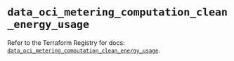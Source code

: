 # `data_oci_metering_computation_clean_energy_usage`

Refer to the Terraform Registry for docs: [`data_oci_metering_computation_clean_energy_usage`](https://registry.terraform.io/providers/hashicorp/oci/7.19.0/docs/data-sources/metering_computation_clean_energy_usage).
